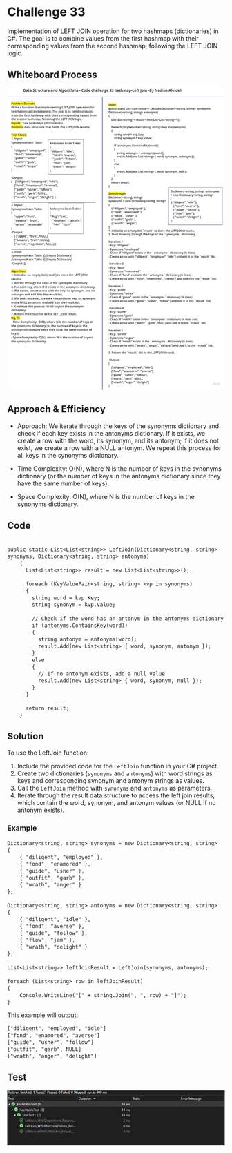 # Challenge 33

Implementation of LEFT JOIN operation for two hashmaps (dictionaries) in C#. The goal is to combine values from the first hashmap with their corresponding values from the second hashmap, following the LEFT JOIN logic.
## Whiteboard Process
![Whiteboard](./CC33WB.jpg)

## Approach & Efficiency
- Approach: We iterate through the keys of the synonyms dictionary and check if each key exists in the antonyms dictionary. If it exists, we create a row with the word, its synonym, and its antonym; if it does not exist, we create a row with a NULL antonym. We repeat this process for all keys in the synonyms dictionary.

- Time Complexity: O(N), where N is the number of keys in the synonyms dictionary (or the number of keys in the antonyms dictionary since they have the same number of keys).

- Space Complexity: O(N), where N is the number of keys in the synonyms dictionary.

## Code
```

public static List<List<string>> LeftJoin(Dictionary<string, string> synonyms, Dictionary<string, string> antonyms)
    {
      List<List<string>> result = new List<List<string>>();

      foreach (KeyValuePair<string, string> kvp in synonyms)
      {
        string word = kvp.Key;
        string synonym = kvp.Value;

        // Check if the word has an antonym in the antonyms dictionary
        if (antonyms.ContainsKey(word))
        {
          string antonym = antonyms[word];
          result.Add(new List<string> { word, synonym, antonym });
        }
        else
        {
          // If no antonym exists, add a null value
          result.Add(new List<string> { word, synonym, null });
        }
      }

      return result;
    }
```

## Solution

To use the LeftJoin function:

1. Include the provided code for the `LeftJoin` function in your C# project.
2. Create two dictionaries (`synonyms` and `antonyms`) with word strings as keys and corresponding synonym and antonym strings as values.
3. Call the `LeftJoin` method with `synonyms` and `antonyms` as parameters.
4. Iterate through the result data structure to access the left join results, which contain the word, synonym, and antonym values (or NULL if no antonym exists).

### Example

```
Dictionary<string, string> synonyms = new Dictionary<string, string>
{
    { "diligent", "employed" },
    { "fond", "enamored" },
    { "guide", "usher" },
    { "outfit", "garb" },
    { "wrath", "anger" }
};

Dictionary<string, string> antonyms = new Dictionary<string, string>
{
    { "diligent", "idle" },
    { "fond", "averse" },
    { "guide", "follow" },
    { "flow", "jam" },
    { "wrath", "delight" }
};

List<List<string>> leftJoinResult = LeftJoin(synonyms, antonyms);

foreach (List<string> row in leftJoinResult)
{
    Console.WriteLine("[" + string.Join(", ", row) + "]");
}

```

This example will output:

```
["diligent", "employed", "idle"]
["fond", "enamored", "averse"]
["guide", "usher", "follow"]
["outfit", "garb", NULL]
["wrath", "anger", "delight"]

```


## Test 

![test](./CC33tests.PNG)
